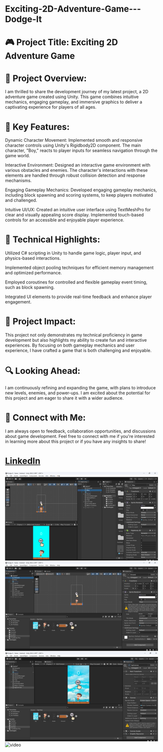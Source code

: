 # Exciting-2D-Adventure-Game---Dodge-It



# 🎮 Project Title: Exciting 2D Adventure Game



# 🔗 Project Overview:

I am thrilled to share the development journey of my latest project, a 2D adventure game created using Unity. This game combines intuitive mechanics, engaging gameplay, and immersive graphics to deliver a captivating experience for players of all ages.


# 🚀 Key Features:

Dynamic Character Movement: Implemented smooth and responsive character controls using Unity's Rigidbody2D component. The main character, "Boy," reacts to player inputs for seamless navigation through the game world.

Interactive Environment: Designed an interactive game environment with various obstacles and enemies. The character's interactions with these elements are handled through robust collision detection and response mechanisms.

Engaging Gameplay Mechanics: Developed engaging gameplay mechanics, including block spawning and scoring systems, to keep players motivated and challenged.

Intuitive UI/UX: Created an intuitive user interface using TextMeshPro for clear and visually appealing score display. Implemented touch-based controls for an accessible and enjoyable player experience.


# 🔧 Technical Highlights:

Utilized C# scripting in Unity to handle game logic, player input, and physics-based interactions.

Implemented object pooling techniques for efficient memory management and optimized performance.

Employed coroutines for controlled and flexible gameplay event timing, such as block spawning.

Integrated UI elements to provide real-time feedback and enhance player engagement.


# 🌟 Project Impact:

This project not only demonstrates my technical proficiency in game development but also highlights my ability to create fun and interactive experiences. By focusing on both gameplay mechanics and user experience, I have crafted a game that is both challenging and enjoyable.


# 🔍 Looking Ahead:

I am continuously refining and expanding the game, with plans to introduce new levels, enemies, and power-ups. I am excited about the potential for this project and am eager to share it with a wider audience.


# 💬 Connect with Me:

I am always open to feedback, collaboration opportunities, and discussions about game development. Feel free to connect with me if you're interested in learning more about this project or if you have any insights to share!

# [LinkedIn](https://www.linkedin.com/in/madheshh/)

![image](Assets/Image_1.png)
![image](Assets/Image_2.png)
![image](Assets/Image_3.png)
![video](Assets/Video_1.png)
